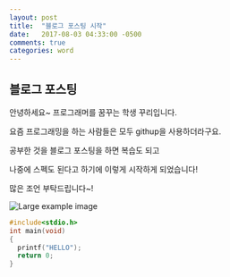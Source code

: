```yaml
---
layout: post
title:  "블로그 포스팅 시작"
date:   2017-08-03 04:33:00 -0500
comments: true
categories: word
---
```


## 블로그 포스팅
안녕하세요~ 프로그래머를 꿈꾸는 학생 꾸리입니다.

요즘 프로그래밍을 하는 사람들은 모두 githup을 사용하더라구요.

공부한 것을 블로그 포스팅을 하면 복습도 되고 

나중에 스펙도 된다고 하기에 이렇게 시작하게 되었습니다!

많은 조언 부탁드립니다~!


![Large example image](http://placehold.it/800x400 "Large example image")


``` C++
#include<stdio.h>
int main(void)
{
  printf("HELLO");
  return 0;
}
```
